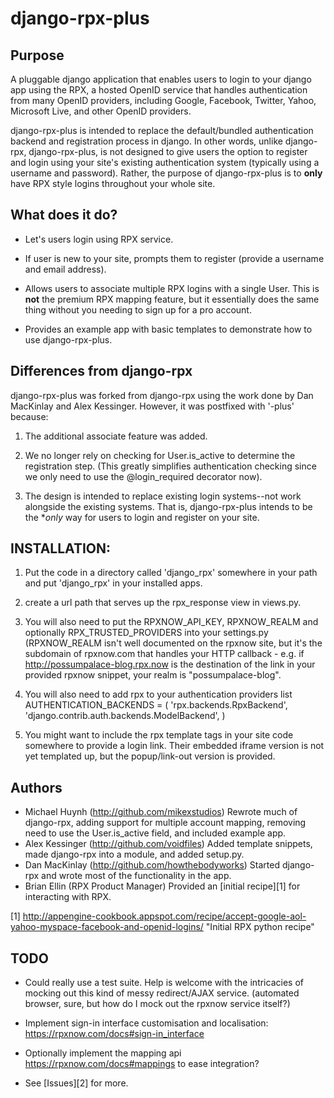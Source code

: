 django-rpx-plus
===============

Purpose
-------

A pluggable django application that enables users to login to your django app
using the RPX, a hosted OpenID service that handles authentication from many
OpenID providers, including Google, Facebook, Twitter, Yahoo, Microsoft Live,
and other OpenID providers.

django-rpx-plus is intended to replace the default/bundled authentication
backend and registration process in django. In other words, unlike django-rpx, 
django-rpx-plus, is not designed to give users the option to register and login
using your site's existing authentication system (typically using a username
and password). Rather, the purpose of django-rpx-plus is to **only** have RPX
style logins throughout your whole site.


What does it do?
----------------

* Let's users login using RPX service.

* If user is new to your site, prompts them to register (provide a username and
  email address).

* Allows users to associate multiple RPX logins with a single User. This is
  **not** the premium RPX mapping feature, but it essentially does the same
  thing without you needing to sign up for a pro account.

* Provides an example app with basic templates to demonstrate how to use 
  django-rpx-plus.


Differences from django-rpx
---------------------------

django-rpx-plus was forked from django-rpx using the work done by Dan MacKinlay
and Alex Kessinger. However, it was postfixed with '-plus' because: 

1. The additional associate feature was added. 

2. We no longer rely on checking for User.is_active to determine the
   registration step. (This greatly simplifies authentication checking since we
   only need to use the @login_required decorator now).

3. The design is intended to replace existing login systems--not work alongside
   the existing systems. That is, django-rpx-plus intends to be the **only* way
   for users to login and register on your site.


INSTALLATION:
-------------

1. Put the code in a directory called 'django_rpx' somewhere in your path
   and put 'django_rpx' in your installed apps.

2. create a url path that serves up the rpx_response view in views.py.

3. You will also need to put the RPXNOW_API_KEY, RPXNOW_REALM and optionally
   RPX_TRUSTED_PROVIDERS into your settings.py (RPXNOW_REALM isn't well
   documented on the rpxnow site, but it's the subdomain of rpxnow.com that
   handles your HTTP callback - e.g. if http://possumpalace-blog.rpx.now is the
   destination of the link in your provided rpxnow snippet, your realm is
   "possumpalace-blog".

4. You will also need to add rpx to your authentication providers list
       AUTHENTICATION_BACKENDS = (
         'rpx.backends.RpxBackend',
         'django.contrib.auth.backends.ModelBackend',
       )
5. You might want to include the rpx template tags in your site code
   somewhere to provide a login link. Their embedded iframe version is not yet
   templated up, but the popup/link-out version is provided.
  

Authors
-------

* Michael Huynh (http://github.com/mikexstudios)
  Rewrote much of django-rpx, adding support for multiple account mapping,
  removing need to use the User.is_active field, and included example app.
* Alex Kessinger (http://github.com/voidfiles)
  Added template snippets, made django-rpx into a module, and added setup.py.
* Dan MacKinlay (http://github.com/howthebodyworks)
  Started django-rpx and wrote most of the functionality in the app. 
* Brian Ellin (RPX Product Manager)
  Provided an [initial recipe][1] for interacting with RPX.

[1] http://appengine-cookbook.appspot.com/recipe/accept-google-aol-yahoo-myspace-facebook-and-openid-logins/    "Initial RPX python recipe"


TODO
----

* Could really use a test suite. Help is welcome with the intricacies of
  mocking out this kind of messy redirect/AJAX service. (automated browser,
  sure, but how do I mock out the rpxnow service itself?)

* Implement sign-in interface customisation and localisation:
  https://rpxnow.com/docs#sign-in_interface

* Optionally implement the mapping api https://rpxnow.com/docs#mappings to
  ease integration?

* See [Issues][2] for more.
